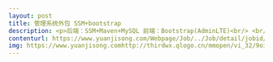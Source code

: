 ```yaml
---                
layout: post       
title: 管理系统外包 SSM+bootstrap           
description: <p>后端：SSM+Maven+MySQL 前端：Bootstrap(AdminLTE)<br/> <br/>设计一个管理系统，已经写好其中一个模块的增改查和其前端页面，由于个人原因没时间写了<br/> <br/>要求：<br/> <br/>1.完成剩余几个表的增改查（限于外键约束，只在两个表实现删除功能）<br/> <br/>2.完成 Dashboard，从数据库 count(*)几个值并显示在网页上 参考	https://adminlte.io/themes/AdminLTE/index.html 上面 4 个<br/> <br/>3.完成用户登录，修改密码、注销功能（前端已做好）<br/> <br/>4.完成权限管理 管理员可设置权限 权限（ 0：禁止登录，1：各部门页面，2：管理员页面） 部门（权限 1 时进各部门页面）<br/> <br/>5.前端显示用户照片（已做好图片上传功能），姓名和部门<br/> <br/>目前进度：已经写好其中一个模块的增改查，前端框架已搭建好（ AdminLTE 右边插了个 iframe ），其余几个增改查页面几乎相同</p>     
contenturl: https://www.yuanjisong.com/Webpage/Job/../Job/detail/jobid/101487      
img: https://www.yuanjisong.comhttp://thirdwx.qlogo.cn/mmopen/vi_32/9oibmRU9kAW2aHq9mpLW2emRh3WwcWjP7ics0JuQnOOShdW9KPMQ2qNRlibdp7ZusiaKW9Pu21DlndCtj3hVv16lhg/132             
---                 
```

